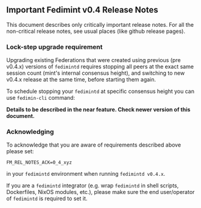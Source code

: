 ## Important Fedimint v0.4 Release Notes

This document describes only critically important release notes.
For all the non-critical release notes, see usual places (like github release pages).

### Lock-step upgrade requirement

Upgrading existing Federations that were created using previous (pre v0.4.x)
versions of `fedimintd` requires stopping all peers at the exact same session count
(mint's internal consensus height), and switching to new v0.4.x release at the same time,
before starting them again.


To schedule stopping your `fedimintd` at specific consensus height you can
use `fedimin-cli` command:

**Details to be described in the near feature. Check newer version of this document.**

### Acknowledging

To acknowledge that you are aware of requirements described above please set:

```
FM_REL_NOTES_ACK=0_4_xyz
```

in your `fedimintd` environment when running `fedimintd v0.4.x`.

If you are a `fedimintd` integrator (e.g. wrap `fedimintd` in shell scripts, Dockerfiles, NixOS modules, etc.),
please make sure the end user/operator of `fedimintd` is required to set it.
